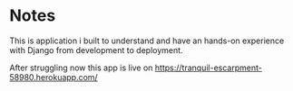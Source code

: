 # Notes

This is application i built to understand and have an hands-on experience with Django from development to deployment.

After struggling now this app is live on https://tranquil-escarpment-58980.herokuapp.com/
